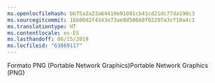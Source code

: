 ```yaml
---
ms.openlocfilehash: bb75a2a23a64410e91081cb41cd21dc77da190c3
ms.sourcegitcommit: 1bb00d2f4343e73ae8d58668f02297a3cf10a4c1
ms.translationtype: HT
ms.contentlocale: es-ES
ms.lasthandoff: 06/15/2019
ms.locfileid: "63869117"
---
```

<span data-ttu-id="4d566-101">Formato PNG (Portable Network Graphics)</span><span class="sxs-lookup"><span data-stu-id="4d566-101">Portable Network Graphics (PNG)</span></span>
